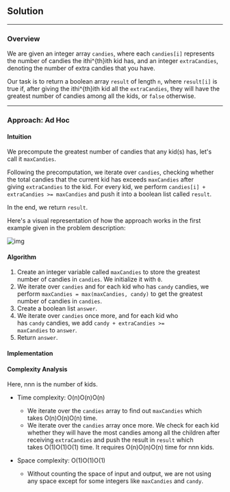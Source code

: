 ## Solution

---

### Overview

We are given an integer array `candies`, where each `candies[i]` represents the number of candies the ithi^{th}ith kid has, and an integer `extraCandies`, denoting the number of extra candies that you have.

Our task is to return a boolean array `result` of length `n`, where `result[i]` is true if, after giving the ithi^{th}ith kid all the `extraCandies`, they will have the greatest number of candies among all the kids, or `false` otherwise.

---

### Approach: Ad Hoc

#### Intuition

We precompute the greatest number of candies that any kid(s) has, let's call it `maxCandies`.

Following the precomputation, we iterate over `candies`, checking whether the total candies that the current kid has exceeds `maxCandies` after giving `extraCandies` to the kid. For every kid, we perform `candies[i] + extraCandies >= maxCandies` and push it into a boolean list called `result`.

In the end, we return `result`.

Here's a visual representation of how the approach works in the first example given in the problem description:

![img](https://leetcode.com/problems/kids-with-the-greatest-number-of-candies/Figures/1431/1431-1.png)

#### Algorithm

1. Create an integer variable called `maxCandies` to store the greatest number of candies in `candies`. We initialize it with `0`.
2. We iterate over `candies` and for each kid who has `candy` candies, we perform `maxCandies = max(maxCandies, candy)` to get the greatest number of candies in `candies`.
3. Create a boolean list `answer`.
4. We iterate over `candies` once more, and for each kid who has `candy` candies, we add `candy + extraCandies >= maxCandies` to `answer`.
5. Return `answer`.

#### Implementation

#### Complexity Analysis

Here, nnn is the number of kids.

- Time complexity: O(n)O(n)O(n)
    
    - We iterate over the `candies` array to find out `maxCandies` which takes O(n)O(n)O(n) time.
    - We iterate over the `candies` array once more. We check for each kid whether they will have the most candies among all the children after receiving `extraCandies` and push the result in `result` which takes O(1)O(1)O(1) time. It requires O(n)O(n)O(n) time for nnn kids.
- Space complexity: O(1)O(1)O(1)
    
    - Without counting the space of input and output, we are not using any space except for some integers like `maxCandies` and `candy`.

